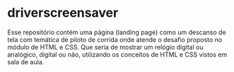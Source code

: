 # driverscreensaver
Esse repositório contém uma página (landing page) como um descanso de tela com temática de piloto de corrida onde atende o desafio proposto no módulo de HTML e CSS. Que seria de mostrar um relógio digital ou analógico, digital ou não, utilizando os conceitos de HTML e CSS vistos em sala de aula.
